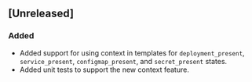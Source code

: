 ## [Unreleased]

### Added
- Added support for using context in templates for `deployment_present`, `service_present`, `configmap_present`, and `secret_present` states.
- Added unit tests to support the new context feature.
